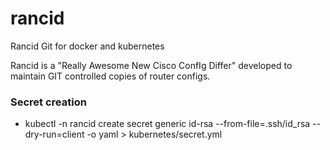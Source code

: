# rancid
Rancid Git for docker and kubernetes


Rancid is a "Really Awesome New Cisco ConfIg Differ" developed to maintain GIT controlled copies of router configs.

### Secret creation
- kubectl -n rancid create secret generic id-rsa --from-file=.ssh/id_rsa --dry-run=client -o yaml > kubernetes/secret.yml
